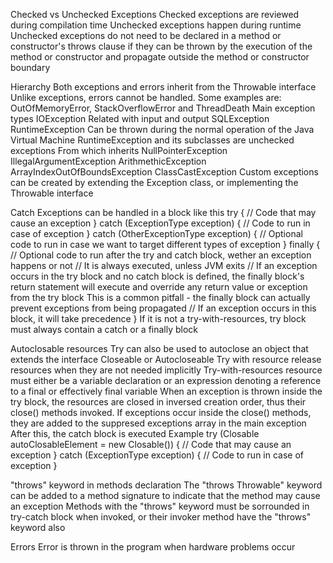 Checked vs Unchecked Exceptions
  Checked exceptions are reviewed during compilation time
  Unchecked exceptions happen during runtime
    Unchecked exceptions do not need to be declared in a method or constructor's throws clause 
      if they can be thrown by the execution of the method or constructor and propagate outside the method or constructor boundary

Hierarchy 
  Both exceptions and errors inherit from the Throwable interface
  Unlike exceptions, errors cannot be handled. Some examples are: OutOfMemoryError, StackOverflowError and ThreadDeath
  Main exception types
    IOException
      Related with input and output
    SQLException
    RuntimeException
      Can be thrown during the normal operation of the Java Virtual Machine
      RuntimeException and its subclasses are unchecked exceptions
      From which inherits 
        NullPointerException
        IllegalArgumentException
        ArithmethicException
        ArrayIndexOutOfBoundsException
        ClassCastException
  Custom exceptions can be created by extending the Exception class, or implementing the Throwable interface

Catch
  Exceptions can be handled in a block like this
    try {
      // Code that may cause an exception
    } catch (ExceptionType exception) {
      // Code to run in case of exception
    } catch (OtherExceptionType exception) {
      // Optional code to run in case we want to target different types of exception
    } finally {
      // Optional code to run after the try and catch block, wether an exception happens or not
      // It is always executed, unless JVM exits
      // If an exception occurs in the try block and no catch block is defined, 
            the finally block's return statement will execute and override any return value or exception from the try block
            This is a common pitfall - the finally block can actually prevent exceptions from being propagated
      // If an exception occurs in this block, it will take precedence
    }
  If it is not a try-with-resources, try block must always contain a catch or a finally block

Autoclosable resources
  Try can also be used to autoclose an object that extends the interface Closeable or Autocloseable
  Try with resource release resources when they are not needed implicitly
  Try-with-resources resource must either be a variable declaration 
    or an expression denoting a reference to a final or effectively final variable
  When an exception is thrown inside the try block, 
    the resources are closed in inversed creation order, thus their close() methods invoked.
    If exceptions occur inside the close() methods, they are added to the suppresed exceptions array in the main exception
    After this, the catch block is executed
  Example
    try (Closable autoClosableElement = new Closable()) {
      // Code that may cause an exception
    } catch (ExceptionType exception) {
      // Code to run in case of exception
    }

"throws" keyword in methods declaration
  The "throws Throwable" keyword can be added to a method signature to indicate that the method may cause an exception
  Methods with the "throws" keyword must be sorrounded in try-catch block when invoked, 
    or their invoker method have the "throws" keyword also 

Errors
  Error is thrown in the program when hardware problems occur
